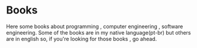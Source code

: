 # Books
Here some books about programming , computer engineering , software engineering.
Some of the books are in my native language(pt-br) but others are in english so, if you're looking for those books , go ahead.
